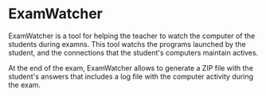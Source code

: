 # ExamWatcher

ExamWatcher is a tool for helping the teacher to watch the computer of the students during examns. This tool watchs the programs launched by the student, and the connections that the student's computers maintain actives. 

At the end of the exam, ExamWatcher allows to generate a ZIP file with the student's answers that includes a log file with the computer activity during the exam.

